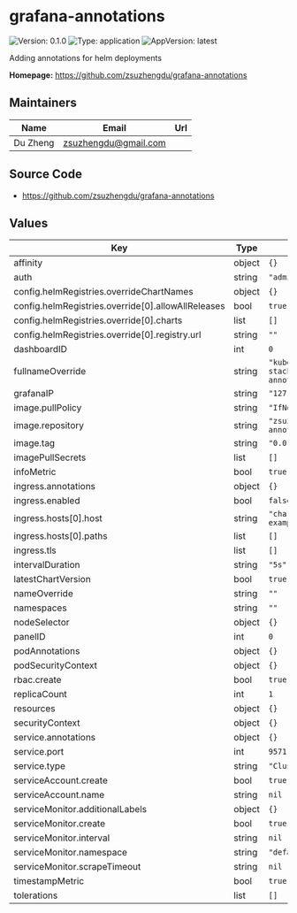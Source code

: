 # grafana-annotations

![Version: 0.1.0](https://img.shields.io/badge/Version-0.1.0-informational?style=flat-square) ![Type: application](https://img.shields.io/badge/Type-application-informational?style=flat-square) ![AppVersion: latest](https://img.shields.io/badge/AppVersion-latest-informational?style=flat-square)

Adding annotations for helm deployments

**Homepage:** <https://github.com/zsuzhengdu/grafana-annotations>

## Maintainers

| Name | Email | Url |
| ---- | ------ | --- |
| Du Zheng | zsuzhengdu@gmail.com |  |

## Source Code  

* <https://github.com/zsuzhengdu/grafana-annotations>

## Values

| Key | Type | Default | Description |
|-----|------|---------|-------------|
| affinity | object | `{}` |  |
| auth | string | `"admin:admin"` |  |
| config.helmRegistries.overrideChartNames | object | `{}` |  |
| config.helmRegistries.override[0].allowAllReleases | bool | `true` |  |
| config.helmRegistries.override[0].charts | list | `[]` |  |
| config.helmRegistries.override[0].registry.url | string | `""` |  |
| dashboardID | int | `0` |  |
| fullnameOverride | string | `"kube-prometheus-stack-grafana-annotations"` |  |
| grafanaIP | string | `"127.0.0.1"` |  |
| image.pullPolicy | string | `"IfNotPresent"` |  |
| image.repository | string | `"zsuzhengdu/grafana-annotations"` |  |
| image.tag | string | `"0.0.1"` |  |
| imagePullSecrets | list | `[]` |  |
| infoMetric | bool | `true` |  |
| ingress.annotations | object | `{}` |  |
| ingress.enabled | bool | `false` |  |
| ingress.hosts[0].host | string | `"chart-example.local"` |  |
| ingress.hosts[0].paths | list | `[]` |  |
| ingress.tls | list | `[]` |  |
| intervalDuration | string | `"5s"` |  |
| latestChartVersion | bool | `true` |  |
| nameOverride | string | `""` |  |
| namespaces | string | `""` |  |
| nodeSelector | object | `{}` |  |
| panelID | int | `0` |  |
| podAnnotations | object | `{}` |  |
| podSecurityContext | object | `{}` |  |
| rbac.create | bool | `true` |  |
| replicaCount | int | `1` |  |
| resources | object | `{}` |  |
| securityContext | object | `{}` |  |
| service.annotations | object | `{}` |  |
| service.port | int | `9571` |  |
| service.type | string | `"ClusterIP"` |  |
| serviceAccount.create | bool | `true` |  |
| serviceAccount.name | string | `nil` |  |
| serviceMonitor.additionalLabels | object | `{}` |  |
| serviceMonitor.create | bool | `true` |  |
| serviceMonitor.interval | string | `nil` |  |
| serviceMonitor.namespace | string | `"default"` |  |
| serviceMonitor.scrapeTimeout | string | `nil` |  |
| timestampMetric | bool | `true` |  |
| tolerations | list | `[]` |  |

